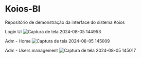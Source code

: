 # Koios-BI
Repositório de demonstração da interface do sistema Koios

Login UI
![Captura de tela 2024-08-05 144953](https://github.com/user-attachments/assets/b4b0ca41-832c-4a4c-9263-64613874008e)

Adm - Home 
![Captura de tela 2024-08-05 145009](https://github.com/user-attachments/assets/af10bdd9-b19e-4865-9958-df811fd1eb8b)

Adm - Users management
![Captura de tela 2024-08-05 145017](https://github.com/user-attachments/assets/2fc834ad-58f0-48de-bd8a-641ea20542af)


